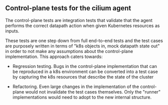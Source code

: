 
Control-plane tests for the cilium agent
----------------------------------------

The control-plane tests are integration tests that validate that the agent
performs the correct datapath action when given Kubernetes resources as inputs.

These tests are one step down from full end-to-end tests and the test cases are
purposely written in terms of "k8s objects in, mock datapath state out" in order to
not make any assumptions about the control-plane implementation. This approach
caters towards:

- Regression testing. Bugs in the control-plane implementation that can
  be reproduced in a k8s environment can be converted into a test case by capturing
  the k8s resources that describe the state of the cluster

- Refactoring. Even large changes in the implementation of the control-plane
  would not invalidate the test cases themselves. Only the "runner" implementations
  would need to adopt to the new internal structure.

